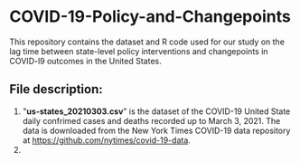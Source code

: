 # COVID-19-Policy-and-Changepoints
This repository contains the dataset and R code used for our study on the lag time between state-level policy interventions and changepoints in COVID-l9 outcomes in the United States.
## File description:
1. "**us-states_20210303.csv**" is the dataset of the COVID-19 United State daily confrimed cases and deaths recorded up to March 3, 2021. The data is downloaded from the New York Times COVID-19 data repository at https://github.com/nytimes/covid-19-data.
2.
